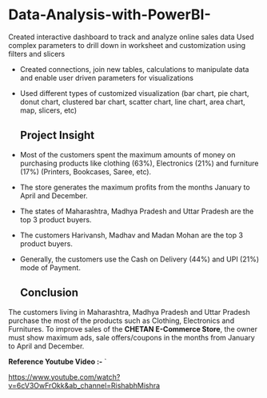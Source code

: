 # Data-Analysis-with-PowerBI-
Created interactive dashboard to track and analyze online sales data
Used complex parameters to drill down in worksheet and customization using filters and slicers

- Created connections, join new tables, calculations to manipulate data and enable user driven parameters for visualizations
- Used different types of customized visualization (bar chart, pie chart, donut chart, clustered bar chart, scatter chart, line chart, area chart, map, slicers, etc)

  ## **Project Insight**

- Most of the customers spent the maximum amounts of money on purchasing products like clothing (63%), Electronics (21%) and furniture (17%) (Printers, Bookcases, Saree, etc).
- The store generates the maximum profits from the months January to April and December.
- The states of Maharashtra, Madhya Pradesh and Uttar Pradesh are the top 3 product buyers.
- The customers Harivansh, Madhav and Madan Mohan are the top 3 product buyers.
- Generally, the customers use the Cash on Delivery (44%) and UPI (21%) mode of Payment.

  ## **Conclusion**

The customers living in Maharashtra, Madhya Pradesh and Uttar Pradesh purchase the most of the products such as Clothing, Electronics and Furnitures. To improve sales of the **CHETAN E-Commerce Store**, the owner must show maximum ads, sale offers/coupons in the months from January to April and December.

**Reference Youtube Video :-**   `

https://www.youtube.com/watch?v=6cV3OwFrOkk&ab_channel=RishabhMishra
